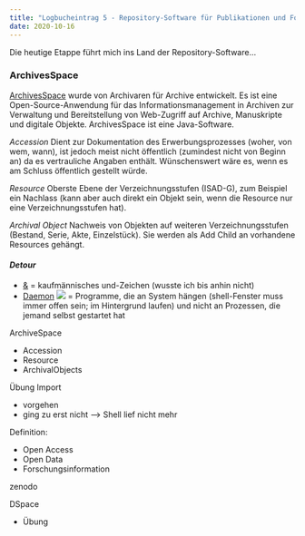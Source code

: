 ```yaml
---
title: "Logbucheintrag 5 - Repository-Software für Publikationen und Forschungsdaten"
date: 2020-10-16
---
```


Die heutige Etappe führt mich ins Land der Repository-Software... 

### ArchivesSpace ### 
[ArchivesSpace](https://archivesspace.org/) wurde von Archivaren für Archive entwickelt. Es ist eine Open-Source-Anwendung für das Informationsmanagement in Archiven zur Verwaltung und Bereitstellung von Web-Zugriff auf Archive, Manuskripte und digitale Objekte. ArchivesSpace ist eine Java-Software.

*Accession*
Dient zur Dokumentation des Erwerbungsprozesses (woher, von wem, wann), ist jedoch meist nicht öffentlich (zumindest nicht von Beginn an) da es vertrauliche Angaben enthält. Wünschenswert wäre es, wenn es am Schluss öffentlich gestellt würde.

*Resource*
Oberste Ebene der Verzeichnungsstufen (ISAD-G), zum Beispiel ein Nachlass (kann aber auch direkt ein Objekt sein, wenn die Resource nur eine Verzeichnungsstufen hat).

*Archival Object*
Nachweis von Objekten auf weiteren Verzeichnungsstufen (Bestand, Serie, Akte, Einzelstück). Sie werden als Add Child an vorhandene Resources gehängt.

#### *Detour* ####
- [&](https://de.m.wikipedia.org/wiki/Et-Zeichen) = kaufmännisches und-Zeichen (wusste ich bis anhin nicht)
- [Daemon](https://de.m.wikipedia.org/wiki/Daemon) <img src = "x"> = Programme, die an System hängen (shell-Fenster muss immer offen sein; im Hintergrund laufen) und nicht an Prozessen, die jemand selbst gestartet hat 



ArchiveSpace
- Accession
- Resource
- ArchivalObjects

Übung Import
- vorgehen
- ging zu erst nicht --> Shell lief nicht mehr



Definition:
- Open Access
- Open Data
- Forschungsinformation

zenodo

DSpace
- Übung



